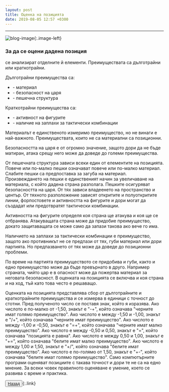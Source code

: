 ```yaml
---
layout: post
title: Оценка на позицията
date: 2019-08-05 12:57 +0300
---
```


---
![blog-image]({{site.baseurl}}/images/blog-7.jpg){:.image-left}

<div class="text-posts">
<p><h3>За да се оцени дадена позиция</h3> се анализират отделните й елементи. Преимуществата са дълготрайни или краткотрайни.</p>
<p>Дълготрайни преимущества са:</p>
<ul>
	<li>- материал</li>
	<li>- безопасност на царя</li>
	<li>- пешечна структура</li>
    </ul>
<p>Краткотрайни преимущества са:</p>
<ul>
	<li>- активност на фигурите</li>
	<li>- наличие на заплахи за тактически комбинации</li>
</ul>
<p>Материалът е единственото измеримо преимущество, но не винаги е най-важното. Преимуществата, които не са материални са позиционни.</p>
<p>Безопасността на царя е от огромно значение, защото дори да не бъде матиран, атака срещу него може да доведе до големи преимущества.</p>
<p>От пешечната структура зависи всеки един от елементите на позицията. Повече или по-малко пешки означават повече или по-малко материал. Слабите пешки са предпоставка за загуба на материал. Произвеждането на пешки е единственият начин за увеличаване на материала, с който дадена страна разполага. Пешките осигуряват безопасността на царя. От тях зависи владеенето на пространство и център. От тяхното разположение зависят откритите и полуоткритите линии, форпостовете и активността на фигурите и дори могат да създадат или предотвратят тактически комбинации.</p>
<p>Активността на фигурите определя коя страна ще атакува и коя ще се отбранява. Атакуващата страна може да придобие преимущество, докато защитаващата се може само да запази такова ако вече го има.</p>
<p>Наличието на заплахи за тактически комбинации е преимущество, защото ако противникът не се предпази от тях, губи материал или дори партията. Но предпазването от тях може да доведе до позиционни проблеми.</p>
<p>По време на партията преимуществото се придобива и губи, както и едно преимущество може да бъде превърнато в друго. Например страната, чийто цар е в опасност може да пожертва материал за неговата безопасност. В оценката на позицията се включва и коя страна и на ход, тъй като това често е решаващо.</p>
<p>Оценката на позицията представлява сбор от дълготрайните и краткотрайните преимущества и се измерва в единици с точност до стотни. Пред полученото число се поставя знак, който я изразява. Ако числото е по-малко от -1,50, знакът е "-+", който означава "черните имат голямо преимущество". Ако числото е между -1,50 и -1,00, знакът е "/+", който означава "черните имат преимущество". Ако числото е между -1,00 и -0,50, знакът е "=+", който означава "черните имат малко преимущество". Ако числото е между -0,50 и 0,50, знакът е "=", който означава "позицията е равна". Ако числото е между 0,50 и 1,00, знакът е "+=", който означава "белите имат малко преимущество". Ако числото е между 1,00 и 1,50, знакът е "+/", който означава "белите имат преимущество". Ако числото е по-голямо от 1,50, знакът е "+-", който означава "белите имат голямо преимущество". Само компютърните програми оценяват позициите с такава точност и дори те не са на едно мнение. За всеки човек правилното оценяване е умение, което се развива с време и практика.</p>
</div>

<button><a href="{{site.baseurl}}/blog/">Назад</a></button>{:.link}

